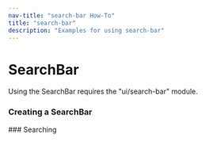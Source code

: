 ```yaml
---
nav-title: "search-bar How-To"
title: "search-bar"
description: "Examples for using search-bar"
---
```

# SearchBar
Using the SearchBar requires the "ui/search-bar" module.
<snippet id='article-require-searchbar-module'/>
### Creating a SearchBar
<snippet id='article-creating-searchbar'/>
### Searching
<snippet id='article-searching' />
